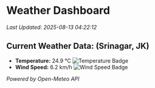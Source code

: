 
# Weather Dashboard

_Last Updated: 2025-08-13 04:22:12_

## Current Weather Data: (Srinagar, JK)
- **Temperature:** 24.9 °C ![Temperature Badge](https://img.shields.io/badge/Temperature-Medium%20Temp-green)
- **Wind Speed:** 6.2 km/h ![Wind Speed Badge](https://img.shields.io/badge/Wind%20Speed-Light%20Wind-blue)

*Powered by Open-Meteo API*
